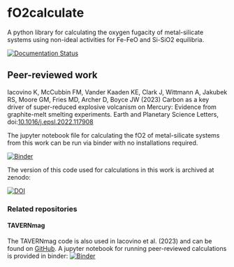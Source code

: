 # fO2calculate
A python library for calculating the oxygen fugacity of metal-silicate systems using non-ideal activities for Fe-FeO and Si-SiO2 equilibria.

[![Documentation Status](https://readthedocs.org/projects/fo2calculate/badge/?version=latest)](https://fo2calculate.readthedocs.io/en/latest/?badge=latest)

## Peer-reviewed work
Iacovino K, McCubbin FM, Vander Kaaden KE, Clark J, Wittmann A, Jakubek RS, Moore GM, Fries MD, Archer D, Boyce JW (2023) Carbon as a key driver of super-reduced explosive volcanism on Mercury: Evidence from graphite-melt smelting experiments. Earth and Planetary Science Letters, doi:[10.1016/j.epsl.2022.117908](https://doi.org/10.1016/j.epsl.2022.117908)

The jupyter notebook file for calculating the fO2 of metal-silicate systems from this work can be run via binder with no installations required.

[![Binder](https://mybinder.org/badge_logo.svg)](https://mybinder.org/v2/gh/kaylai/MetalSilicateFO2/HEAD?labpath=jupyter_notebooks%2FMercurySmelting_Calc.ipynb)

The version of this code used for calculations in this work is archived at zenodo:

[![DOI](https://zenodo.org/badge/DOI/10.5281/zenodo.6780033.svg)](https://doi.org/10.5281/zenodo.6780033)

### Related repositories
#### TAVERNmag
The TAVERNmag code is also used in Iacovino et al. (2023) and can be found on [GitHub](https://github.com/kaylai/TAVERNmag). A jupyter notebook for running peer-reviewed calculations is provided in binder: [![Binder](https://mybinder.org/badge_logo.svg)](https://mybinder.org/v2/gh/kaylai/TAVERNmag/HEAD?labpath=jupyter_notebooks%2FMercurySmelting_ThermoModel.ipynb)
